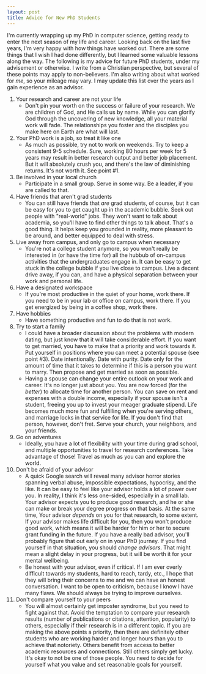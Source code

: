 ```yaml
---
layout: post
title: Advice for New PhD Students
---
```


I'm currently wrapping up my PhD in computer science, getting ready to enter the next season of my life and career. Looking back on the last five years, I'm very happy with how things have worked out. There are some things that I wish I had done differently, but I learned some valuable lessons along the way. The following is my advice for future PhD students, under my advisement or otherwise. I write from a Christian perspective, but several of these points may apply to non-believers. I'm also writing about what worked for *me*, so your mileage may vary. I may update this list over the years as I gain experience as an advisor.

1. Your research and career are not your life
	- Don't pin your worth on the success or failure of your research. We are children of God, and He calls us by name. While you can glorify God through the uncovering of new knowledge, all your material work will fade. The relationships you foster and the disciples you make here on Earth are what will last.
2. Your PhD work is a job, so treat it like one
	- As much as possible, try not to work on weekends. Try to keep a consistent 9-5 schedule. Sure, working 80 hours per week for 5 years may result in better research output and better job placement. But it will absolutely crush you, and there's the law of diminishing returns. It's not worth it. See point #1.
3. Be involved in your local church
	- Participate in a small group. Serve in some way. Be a leader, if you are called to that.
4. Have friends that aren't grad students
	- You can still have friends that *are* grad students, of course, but it can be easy for you to get caught up in the academic bubble. Seek out people with "real-world" jobs. They won't want to talk about academia, so you'll have to find other things to talk about. That's a good thing. It helps keep you grounded in reality, more pleasant to be around, and better equipped to deal with stress.
5. Live away from campus, and only go to campus when necessary
	- You're not a college student anymore, so you won't really be interested in (or have the time for) all the hubbub of on-campus activities that the undergraduates engage in. It can be easy to get stuck in the college bubble if you live close to campus. Live a decent drive away, if you can, and have a physical separation between your work and personal life. 
6. Have a designated workspace
	- If you're most productive in the quiet of your home, work there. If you need to be in your lab or office on campus, work there. If you get energized by being in a coffee shop, work there.
7. Have hobbies
	- Have something productive and fun to do that is not work.
8. Try to start a family
	- I could have a broader discussion about the problems with modern dating, but just know that it will take considerable effort. If you want to get married, you have to make that a priority and work towards it. Put yourself in positions where you can meet a potential spouse (see point #3). Date intentionally. Date with purity. Date only for the amount of time that it takes to determine if this is a person you want to marry. Then propose and get married as soon as possible.
	- Having a spouse can change your entire outlook on your work and career. It's no longer just about you. You are now forced (for the *better*) to allocate time for another person. You can save on rent and expenses with a double income, especially if your spouse isn't a student, freeing you up to invest your meager graduate stipend. Life becomes much more fun and fulfilling when you're serving others, and marriage locks in that service for life. If you don't find that person, however, don't fret. Serve your church, your neighbors, and your friends. 
9. Go on adventures
	- Ideally, you have a lot of flexibility with your time during grad school, and multiple opportunities to travel for research conferences. Take advantage of those! Travel as much as you can and explore the world. 
10. Don't be afraid of your advisor
	- A quick Google search will reveal many advisor horror stories spanning verbal abuse, impossible expectations, hypocrisy, and the like. It can be easy to feel like your advisor holds a lot of power over you. In reality, I think it's less one-sided, especially in a small lab. Your advisor expects you to produce good research, and he or she can make or break your degree progress on that basis. At the same time, Your advisor *depends* on you for that research, to some extent. If your advisor makes life difficult for you, then you won't produce good work, which means it will be harder for him or her to secure grant funding in the future. If you have a really bad advisor, you'll probably figure that out early on in your PhD journey. If you find yourself in that situation, you should *change advisors*. That might mean a slight delay in your progress, but it will be worth it for your mental wellbeing.
	- Be honest with your advisor, even if critical. If I am ever overly difficult towards my students, hard to reach, tardy, etc., I hope that they will bring their concerns to me and we can have an honest conversation. I want to be open to criticism, because I know I have many flaws. We should always be trying to improve ourselves.
11. Don't compare yourself to your peers
    - You will almost certainly get imposter syndrome, but you need to fight against that. Avoid the temptation to compare your research results (number of publications or citations, attention, popularity) to others, especially if their research is in a different topic. If you are making the above points a priority, then there are definitely other students who are working harder and longer hours than you to achieve that notoriety. Others benefit from access to better academic resources and connections. Still others simply get lucky. It's okay to not be one of those people. You need to decide for yourself what you value and set reasonable goals for yourself.

